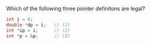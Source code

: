 Which of the following three pointer definitons are legal?  
```cpp
int i = 0;
double *dp = i;   // (1)
int *ip = i;      // (2)
int *p = &p;      // (3)
```
